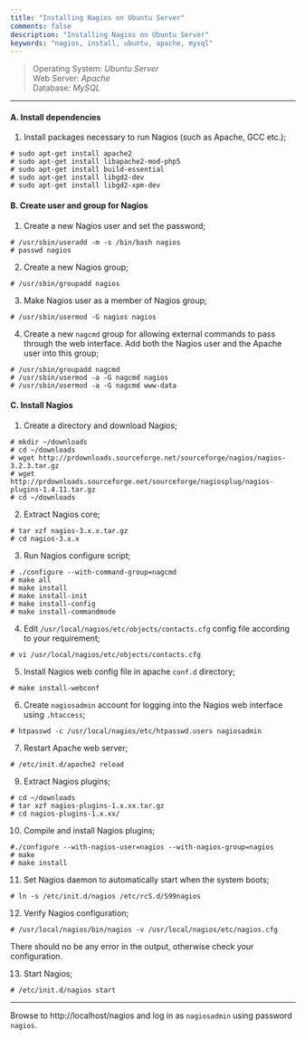 ```yaml
---
title: "Installing Nagios on Ubuntu Server"
comments: false
description: "Installing Nagios on Ubuntu Server"
keywords: "nagios, install, ubuntu, apache, mysql"
---
```

> Operating System: _Ubuntu Server_  
> Web Server: _Apache_  
> Database: _MySQL_  

___

#### A. Install dependencies

1. Install packages necessary to run Nagios (such as Apache, GCC etc.);
```
# sudo apt-get install apache2
# sudo apt-get install libapache2-mod-php5
# sudo apt-get install build-essential
# sudo apt-get install libgd2-dev
# sudo apt-get install libgd2-xpm-dev
```

#### B. Create user and group for Nagios

1. Create a new Nagios user and set the password;
```
# /usr/sbin/useradd -m -s /bin/bash nagios
# passwd nagios
```

2. Create a new Nagios group;
```
# /usr/sbin/groupadd nagios
```

3. Make Nagios user as a member of Nagios group;
```
# /usr/sbin/usermod -G nagios nagios
```

4. Create a new `nagcmd` group for allowing external commands to pass through the web interface. Add both the Nagios user and the Apache user into this group;
```
# /usr/sbin/groupadd nagcmd
# /usr/sbin/usermod -a -G nagcmd nagios
# /usr/sbin/usermod -a -G nagcmd www-data
```

#### C. Install Nagios

1. Create a directory and download Nagios;
```
# mkdir ~/downloads
# cd ~/downloads
# wget http://prdownloads.sourceforge.net/sourceforge/nagios/nagios-3.2.3.tar.gz
# wget http://prdownloads.sourceforge.net/sourceforge/nagiosplug/nagios-plugins-1.4.11.tar.gz
# cd ~/downloads
```

2. Extract Nagios core;
```
# tar xzf nagios-3.x.x.tar.gz
# cd nagios-3.x.x
```

3. Run Nagios configure script;
```
# ./configure --with-command-group=nagcmd
# make all
# make install
# make install-init
# make install-config
# make install-commandmode
```

4. Edit `/usr/local/nagios/etc/objects/contacts.cfg` config file according to your requirement;
```
# vi /usr/local/nagios/etc/objects/contacts.cfg
```

5. Install Nagios web config file in apache `conf.d` directory;
```
# make install-webconf
```

6. Create `nagiosadmin` account for logging into the Nagios web interface using `.htaccess`;
```
# htpasswd -c /usr/local/nagios/etc/htpasswd.users nagiosadmin
```

7. Restart Apache web server;
```
# /etc/init.d/apache2 reload
```

9. Extract Nagios plugins;
```
# cd ~/downloads
# tar xzf nagios-plugins-1.x.xx.tar.gz
# cd nagios-plugins-1.x.xx/
```

10. Compile and install Nagios plugins;
```
#./configure --with-nagios-user=nagios --with-nagios-group=nagios
# make
# make install
```

11. Set Nagios daemon to automatically start when the system boots;
```
# ln -s /etc/init.d/nagios /etc/rcS.d/S99nagios
```

12. Verify Nagios configuration;
```
# /usr/local/nagios/bin/nagios -v /usr/local/nagios/etc/nagios.cfg
```  
There should no be any error in the output, otherwise check your configuration.

13. Start Nagios;
```
# /etc/init.d/nagios start
```

___


Browse to http://localhost/nagios and log in as `nagiosadmin` using password `nagios`.
